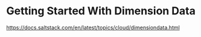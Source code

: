 # Getting Started With Dimension Data

https://docs.saltstack.com/en/latest/topics/cloud/dimensiondata.html
